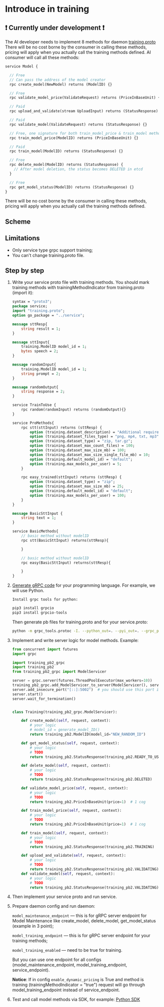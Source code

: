 # Introduce in training

## ❗️ Currently under development ❗️

The AI developer needs to implement 8 methods for daemon <a href="/assets/files/training.proto" download>training.proto</a>  
There will be no cost borne by the consumer in calling these methods,
pricing will apply when you actually call the training methods defined.
AI consumer will call all these methods:

```proto
service Model {

  // Free
  // Can pass the address of the model creator
  rpc create_model(NewModel) returns (ModelID) {}

  // Free
  rpc validate_model_price(ValidateRequest) returns (PriceInBaseUnit) {}

  // Paid
  rpc upload_and_validate(stream UploadInput) returns (StatusResponse) {}

  // Paid
  rpc validate_model(ValidateRequest) returns (StatusResponse) {}

  // Free, one signature for both train_model_price & train_model methods
  rpc train_model_price(ModelID) returns (PriceInBaseUnit) {}

  // Paid
  rpc train_model(ModelID) returns (StatusResponse) {}

  // Free
  rpc delete_model(ModelID) returns (StatusResponse) {
    // After model deletion, the status becomes DELETED in etcd
  }

  // Free
  rpc get_model_status(ModelID) returns (StatusResponse) {}
}
```

There will be no cost borne by the consumer in calling these methods, pricing will apply when you actually call the training methods defined.

## Scheme

<ImageViewer src="/assets/images/products/AIMarketplace/daemon/daemon_training.png" alt="The scheme of the daemon's work with training methods"/>

## Limitations

-   Only service type grpc support training;
-   You can't change training.proto file.

## Step by step

1.  Write your service proto file with training methods. You should mark training methods with trainingMethodIndicator from training.proto (import it):

    ```proto
    syntax = "proto3";
    package service;
    import "training.proto";
    option go_package = "../service";

    message sttResp{
        string result = 1;
    }

    message sttInput{
        training.ModelID model_id = 1;
        bytes speech = 2;
    }

    message randomInput{
        training.ModelID model_id = 1;
        string prompt = 2;
    }

    message randomOutput{
        string response = 2;
    }

    service TrainToUse {
        rpc random(randomInput) returns (randomOutput){}
    }

    service ProMethods{
        rpc stt(sttInput) returns (sttResp) {
            option (training.dataset_description) = "Additional requirements";
            option (training.dataset_files_type) = "png, mp4, txt, mp3";
            option (training.dataset_type) = "zip, tar.gz";
            option (training.dataset_max_count_files) = 100;
            option (training.dataset_max_size_mb) = 100;
            option (training.dataset_max_size_single_file_mb) = 10;
            option (training.default_model_id) = "default";
            option (training.max_models_per_user) = 5;
        }

        rpc easy_trained(sttInput) returns (sttResp) {
            option (training.dataset_type) = "zip";
            option (training.dataset_max_size_mb) = 25;
            option (training.default_model_id) = "default";
            option (training.max_models_per_user) = 100;
        }
    }

    message BasicSttInput {
        string text = 1;
    }

    service BasicMethods{
        // basic method without modelID
        rpc stt(BasicSttInput) returns(sttResp){

        }

        // basic method without modelID
        rpc easy(BasicSttInput) returns(sttResp){

        }
    }
    ```


2.  [Generate gRPC code](https://grpc.io/docs/languages/python/quickstart/#generate-grpc-code) for your programming language.
    For example, we will use Python.

        Install grpc tools for python:
    ```sh
    pip3 install grpcio
    pip3 install grpcio-tools
    ```

    Then generate pb files for training.proto and for your service.proto:
    ```sh
    python -m grpc_tools.protoc -I. --python_out=. --pyi_out=. --grpc_python_out=. .\training.proto
    ```

3.  Implement and write server logic for model methods. Example:

    ```python
    from concurrent import futures
    import grpc

    import training_pb2_grpc
    import training_pb2
    from training_pb2_grpc import ModelServicer

    server = grpc.server(futures.ThreadPoolExecutor(max_workers=10))
    training_pb2_grpc.add_ModelServicer_to_server(ModelServicer(), server)
    server.add_insecure_port("[::]:5002")  # you should use this port in daemon in config.model_training_endpoint
    server.start()
    server.wait_for_termination()


    class Training(training_pb2_grpc.ModelServicer):

        def create_model(self, request, context):
            # your logic
            # model_id = generate_model_ID()
            return training_pb2.ModelID(model_id="NEW_RANDOM_ID")

        def get_model_status(self, request, context):
            # your logic
            # TODO
            return training_pb2.StatusResponse(training_pb2.READY_TO_USE)

        def delete_model(self, request, context):
            # your logic
            # TODO
            return training_pb2.StatusResponse(training_pb2.DELETED)

        def validate_model_price(self, request, context):
            # your logic
            # TODO
            return training_pb2.PriceInBaseUnit(price=1)  # 1 cog

        def train_model_price(self, request, context):
            # your logic
            # TODO
            return training_pb2.PriceInBaseUnit(price=1)  # 1 cog

        def train_model(self, request, context):
            # your logic
            # TODO
            return training_pb2.StatusResponse(training_pb2.TRAINING)

        def upload_and_validate(self, request, context):
            # your logic
            # TODO
            return training_pb2.StatusResponse(training_pb2.VALIDATING)
        def validate_model(self, request, context):
            # your logic
            # TODO
            return training_pb2.StatusResponse(training_pb2.VALIDATING)

    ```

4.  Then implement your service proto and run service.

5.  Prepare daemon config and run daemon:

    `model_maintenance_endpoint` — this is for gRPC server endpoint for Model Maintenance like create_model, delete_model, get_model_status (example in 3 point);

    `model_training_endpoint` — this is for gRPC server endpoint for your training methods;

    `model_training_enabled` — need to be true for training.

    But you can use one endpoint for all configs (model_maintenance_endpoint, model_training_endpoint, service_endpoint).

    **Notice**: If in config `enable_dynamic_pricing` is True and method is training (trainingMethodIndicator = "true") request will go
    through model_training_endpoint instead of service_endpoint.

6.  Test and call model methods via SDK, for example: [Python SDK](/docs/products/DecentralizedAIPlatform/QuickStartGuides/ServiceCallingViaSDK/)